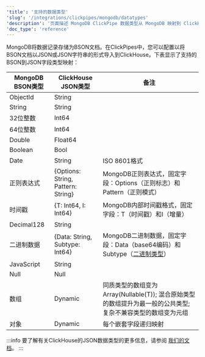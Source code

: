 ```yaml
---
'title': '支持的数据类型'
'slug': '/integrations/clickpipes/mongodb/datatypes'
'description': '页面描述 MongoDB ClickPipe 数据类型从 MongoDB 映射到 ClickHouse'
'doc_type': 'reference'
---
```


MongoDB将数据记录存储为BSON文档。在ClickPipes中，您可以配置以将BSON文档以JSON或JSON字符串的形式导入到ClickHouse。下表显示了支持的BSON到JSON字段类型映射：

| MongoDB BSON类型         | ClickHouse JSON类型                     | 备注                     |
| ------------------------ | -------------------------------------- | ------------------------ |
| ObjectId                 | String                                 |                          |
| String                   | String                                 |                          |
| 32位整数                 | Int64                                  |                          |
| 64位整数                 | Int64                                  |                          |
| Double                   | Float64                                |                          |
| Boolean                  | Bool                                   |                          |
| Date                     | String                                 | ISO 8601格式              |
| 正则表达式              | \{Options: String, Pattern: String\}   | MongoDB正则表达式，固定字段：Options（正则标志）和Pattern（正则模式） |
| 时间戳                  | \{T: Int64, I: Int64\}                 | MongoDB内部时间戳格式，固定字段：T（时间戳）和I（增量） |
| Decimal128               | String                                 |                          |
| 二进制数据              | \{Data: String, Subtype: Int64\}       | MongoDB二进制数据，固定字段：Data（base64编码）和Subtype（[二进制类型](https://www.mongodb.com/docs/manual/reference/bson-types/#binary-data)） |
| JavaScript               | String                                 |                          |
| Null                     | Null                                   |                          |
| 数组                    | Dynamic                                | 同质类型的数组变为Array(Nullable(T)); 混合原始类型的数组提升为最一般的公共类型; 复杂不兼容类型的数组变为元组 |
| 对象                    | Dynamic                                | 每个嵌套字段递归映射   |

:::info
要了解有关ClickHouse的JSON数据类型的更多信息，请参阅 [我们的文档](https://clickhouse.com/docs/sql-reference/data-types/newjson)。
:::
